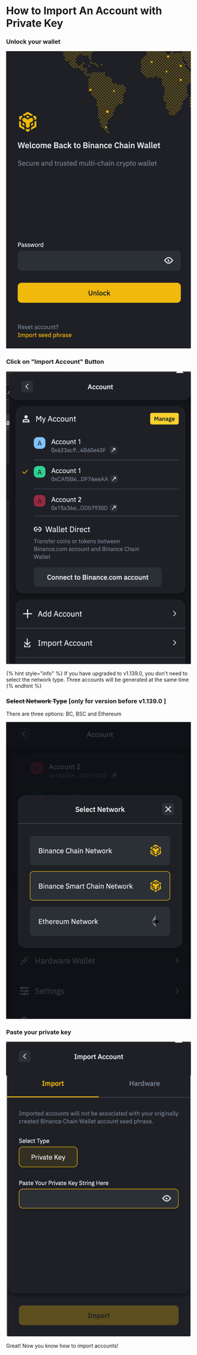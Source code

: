 # How to Import An Account with Private Key

### Unlock your wallet

![](../../.gitbook/assets/image%20%2828%29.png)

### Click on "Import Account" Button

![](../../.gitbook/assets/image%20%2830%29.png)



{% hint style="info" %}
If you have upgraded to v1.139.0, you don't need to select the network type. Three accounts will be generated at the same time
{% endhint %}

### ~~Select Network Type~~ \[only for version before v1.139.0 \]

There are three options: BC, BSC and Ethereum

![](../../.gitbook/assets/image%20%2826%29.png)



### Paste your private key

![](../../.gitbook/assets/image%20%2823%29.png)

Great! Now you know how to import accounts!

